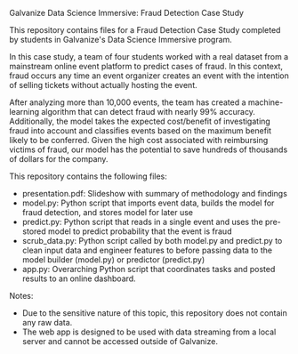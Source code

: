 Galvanize Data Science Immersive: Fraud Detection Case Study

This repository contains files for a Fraud Detection Case Study completed by students in Galvanize's Data Science Immersive program.

In this case study, a team of four students worked with a real dataset from a mainstream online event platform to predict cases of fraud. In this context, fraud occurs any time an event organizer creates an event with the intention of selling tickets without actually hosting the event.

After analyzing more than 10,000 events, the team has created a machine-learning algorithm that can detect fraud with nearly 99% accuracy. Additionally, the model takes the expected cost/benefit of investigating fraud into account and classifies events based on the maximum benefit likely to be conferred. Given the high cost associated with reimbursing victims of fraud, our model has the potential to save hundreds of thousands of dollars for the company.

This repository contains the following files:

- presentation.pdf: Slideshow with summary of methodology and findings
- model.py: Python script that imports event data, builds the model for fraud detection, and stores model for later use
- predict.py: Python script that reads in a single event and uses the pre-stored model to predict probability that the event is fraud
- scrub_data.py: Python script called by both model.py and predict.py to clean input data and engineer features to before passing data to the model builder (model.py) or predictor (predict.py)
- app.py: Overarching Python script that coordinates tasks and posted results to an online dashboard.

Notes:

- Due to the sensitive nature of this topic, this repository does not contain any raw data.
- The web app is designed to be used with data streaming from a local server and cannot be accessed outside of Galvanize.
